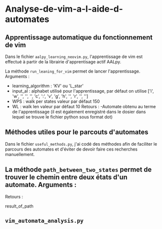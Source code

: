 # Analyse-de-vim-a-l-aide-d-automates
## Apprentissage automatique du fonctionnement de vim
Dans le fichier `aalpy_learning_neovim.py`, l'apprentissage de vim est effectué à partir de la librairie d'apprentisage actif AALpy.

La méthode `run_leaning_for_vim` permet de lancer l'apprentissage.
Arguments : 
- learning_algorithm : 'KV' ou 'L_star'
- input_al : alphabet utilisé pour l'apprentissage, par défaut on utilise ['i', 'w', '<C-c>', '<C-g>', '<C-v>', 'c', ':', 'v', 'g', 'h', '<C-o>', 'r', '<Esc>', '<CR>']
- WPS : walk per states valeur par défaut 150
- WL : walk len valeur par défaut 10
Retours :
-Automate obtenu au terme de l'apprentissage (il est également enregistré dans le dosier dans lequel se trouve le fichier python sous format dot)

## Méthodes utiles pour le parcouts d'automates 
Dans le fichier `useful_methods.py`, j'ai codé des méthodes afin de faciliter le parcours des automates et d'éviter de devoir faire ces recherches manuellement.

La méthode `path_between_two_states` permet de trouver le chemin entre deux états d'un automate.
Arguments :
-
Retours : 


result_of_path


## `vim_automata_analysis.py`
